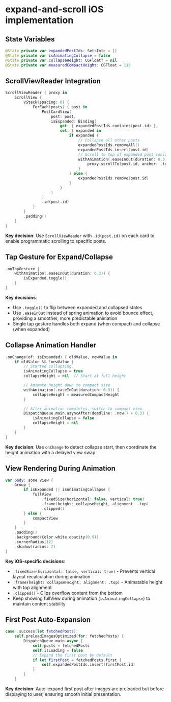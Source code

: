 # expand-and-scroll iOS implementation

## State Variables

```swift
@State private var expandedPostIds: Set<Int> = []
@State private var isAnimatingCollapse = false
@State private var collapseHeight: CGFloat? = nil
@State private var measuredCompactHeight: CGFloat = 110
```

## ScrollViewReader Integration

```swift
ScrollViewReader { proxy in
    ScrollView {
        VStack(spacing: 8) {
            ForEach(posts) { post in
                PostCardView(
                    post: post,
                    isExpanded: Binding(
                        get: { expandedPostIds.contains(post.id) },
                        set: { expanded in
                            if expanded {
                                // Collapse all other posts
                                expandedPostIds.removeAll()
                                expandedPostIds.insert(post.id)
                                // Scroll to top of expanded post concurrently
                                withAnimation(.easeInOut(duration: 0.3)) {
                                    proxy.scrollTo(post.id, anchor: .top)
                                }
                            } else {
                                expandedPostIds.remove(post.id)
                            }
                        }
                    )
                )
                .id(post.id)
            }
        }
        .padding()
    }
}
```

**Key decision**: Use `ScrollViewReader` with `.id(post.id)` on each card to enable programmatic scrolling to specific posts.

## Tap Gesture for Expand/Collapse

```swift
.onTapGesture {
    withAnimation(.easeInOut(duration: 0.3)) {
        isExpanded.toggle()
    }
}
```

**Key decisions**:
- Use `.toggle()` to flip between expanded and collapsed states
- Use `.easeInOut` instead of spring animation to avoid bounce effect, providing a smoother, more predictable animation
- Single tap gesture handles both expand (when compact) and collapse (when expanded)

## Collapse Animation Handler

```swift
.onChange(of: isExpanded) { oldValue, newValue in
    if oldValue && !newValue {
        // Started collapsing
        isAnimatingCollapse = true
        collapseHeight = nil  // Start at full height

        // Animate height down to compact size
        withAnimation(.easeInOut(duration: 0.3)) {
            collapseHeight = measuredCompactHeight
        }

        // After animation completes, switch to compact view
        DispatchQueue.main.asyncAfter(deadline: .now() + 0.3) {
            isAnimatingCollapse = false
            collapseHeight = nil
        }
    }
}
```

**Key decision**: Use `onChange` to detect collapse start, then coordinate the height animation with a delayed view swap.

## View Rendering During Animation

```swift
var body: some View {
    Group {
        if isExpanded || isAnimatingCollapse {
            fullView
                .fixedSize(horizontal: false, vertical: true)
                .frame(height: collapseHeight, alignment: .top)
                .clipped()
        } else {
            compactView
        }
    }
    .padding()
    .background(Color.white.opacity(0.9))
    .cornerRadius(12)
    .shadow(radius: 2)
}
```

**Key iOS-specific decisions**:
- `.fixedSize(horizontal: false, vertical: true)` - Prevents vertical layout recalculation during animation
- `.frame(height: collapseHeight, alignment: .top)` - Animatable height with top alignment
- `.clipped()` - Clips overflow content from the bottom
- Keep showing fullView during animation (`isAnimatingCollapse`) to maintain content stability

## First Post Auto-Expansion

```swift
case .success(let fetchedPosts):
    self.preloadImagesOptimized(for: fetchedPosts) {
        DispatchQueue.main.async {
            self.posts = fetchedPosts
            self.isLoading = false
            // Expand the first post by default
            if let firstPost = fetchedPosts.first {
                self.expandedPostIds.insert(firstPost.id)
            }
        }
    }
```

**Key decision**: Auto-expand first post after images are preloaded but before displaying to user, ensuring smooth initial presentation.
